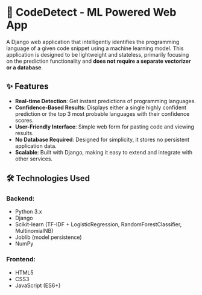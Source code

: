 # 🚀 CodeDetect - ML Powered Web App

A Django web application that intelligently identifies the programming language of a given code snippet using a machine learning model. This application is designed to be lightweight and stateless, primarily focusing on the prediction functionality and **does not require a separate vectorizer or a database**.


## ✨ Features

- **Real-time Detection**: Get instant predictions of programming languages.
- **Confidence-Based Results**: Displays either a single highly confident prediction or the top 3 most probable languages with their confidence scores.
- **User-Friendly Interface**: Simple web form for pasting code and viewing results.
- **No Database Required**: Designed for simplicity, it stores no persistent application data.
- **Scalable**: Built with Django, making it easy to extend and integrate with other services.


## 🛠️ Technologies Used

### Backend:
- Python 3.x
- Django
- Scikit-learn (TF-IDF + LogisticRegression, RandomForestClassifier, MultinomialNB)
- Joblib (model persistence)
- NumPy

### Frontend:
- HTML5
- CSS3
- JavaScript (ES6+)
